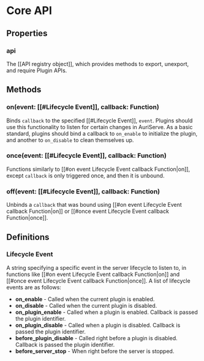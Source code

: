 # Core API

## Properties

### api

The [[API registry object]], which provides methods to export, unexport, and require Plugin APIs.

## Methods

### on(event: [[#Lifecycle Event]], callback: Function)

Binds `callback` to the specified [[#Lifecycle Event]], `event`. Plugins should use this functionality to listen for certain changes in AuriServe. As a basic standard, plugins should bind a callback to `on_enable` to initialize the plugin, and another to `on_disable` to clean themselves up.

### once(event: [[#Lifecycle Event]], callback: Function)

Functions similarly to [[#on event Lifecycle Event callback Function|on]], except `callback` is only triggered once, and then it is unbound.

### off(event: [[#Lifecycle Event]], callback: Function)

Unbinds a `callback` that was bound using [[#on event Lifecycle Event callback Function|on]] or [[#once event Lifecycle Event callback Function|once]].

## Definitions

### Lifecycle Event

A string specifying a specific event in the server lifecycle to listen to, in functions like [[#on event Lifecycle Event callback Function|on]] and [[#once event Lifecycle Event callback Function|once]]. A list of lifecycle events are as follows:

- **on_enable** - Called when the current plugin is enabled.
- **on_disable** - Called when the current plugin is disabled.
- **on_plugin_enable** - Called when a plugin is enabled. Callback is passed the plugin identifier.
- **on_plugin_disable** - Called when a plugin is disabled. Callback is passed the plugin identifier.
- **before_plugin_disable** - Called right before a plugin is disabled. Callback is passed the plugin identifier.
- **before_server_stop** - When right before the server is stopped.